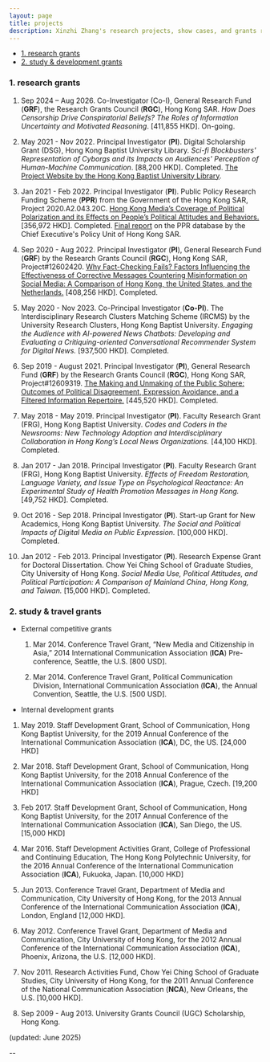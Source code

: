 ```yaml
---
layout: page
title: projects
description: Xinzhi Zhang's research projects, show cases, and grants record
---
```



<ul>
    <li><a href="#researchprojs">1. research grants</a></li>
    <li><a href="#othergrants">2. study & development grants</a></li>
</ul>

### <a name="researchprojs"></a>1. research grants 

 1. Sep 2024 – Aug 2026. Co-Investigator (Co-I), General Research Fund (**GRF**), the Research Grants Council (**RGC**), Hong Kong SAR. *How Does Censorship Drive Conspiratorial Beliefs? The Roles of Information Uncertainty and Motivated Reasoning*. [411,855 HKD]. On-going.

 2. May 2021 - Nov 2022. Principal Investigator (**PI**). Digital Scholarship Grant (DSG), Hong Kong Baptist University Library. *Sci-fi Blockbusters' Representation of Cyborgs and its Impacts on Audiences' Perception of Human-Machine Communication*. [88,200 HKD]. Completed. [The Project Website by the Hong Kong Baptist University Library](https://digital.lib.hkbu.edu.hk/cyborg/). 

 2. Jan 2021 - Feb 2022. Principal Investigator (**PI**). Public Policy Research Funding Scheme (**PPR**) from the Government of the Hong Kong SAR, Project 2020.A2.043.20C. [Hong Kong Media’s Coverage of Political Polarization and its Effects on People’s Political Attitudes and Behaviors.](https://www.cepu.gov.hk/en/PRFS/ppr-reports.html) [356,972 HKD]. Completed. [Final report](https://www.cepu.gov.hk/doc/en/research_report(PDF)/2020.A2.043.20C_Final%20Report_Dr%20Zhang.pdf) on the PPR database by the Chief Executive's Policy Unit of Hong Kong SAR.

 3. Sep 2020 - Aug 2022. Principal Investigator (**PI**), General Research Fund (**GRF**) by the Research Grants Council (**RGC**), Hong Kong SAR, Project#12602420. [Why Fact-Checking Fails? Factors Influencing the Effectiveness of Corrective Messages Countering Misinformation on Social Media: A Comparison of Hong Kong, the United States, and the Netherlands.](https://cerg1.ugc.edu.hk/cergprod/scrrm00542.jsp?proj_id=12602420&old_proj_id=null&proj_title=&isname=Zhang&ioname=Xinzhi&institution=&subject=&pages=1&year=&theSubmit=12602420) [408,256 HKD]. Completed. 

 3. May 2020 - Nov 2023. Co-Principal Investigator (**Co-PI**). The Interdisciplinary Research Clusters Matching Scheme (IRCMS) by the University Research Clusters, Hong Kong Baptist University. *Engaging the Audience with AI-powered News Chatbots: Developing and Evaluating a Critiquing-oriented Conversational Recommender System for Digital News.* [937,500 HKD]. Completed.
  
 4. Sep 2019 - August 2021. Principal Investigator (**PI**), General Research Fund (**GRF**) by the Research Grants Council (**RGC**), Hong Kong SAR, Project#12609319. [The Making and Unmaking of the Public Sphere: Outcomes of Political Disagreement, Expression Avoidance, and a Filtered Information Repertoire.](https://cerg1.ugc.edu.hk/cergprod/scrrm00542.jsp?proj_id=12609319&old_proj_id=null&proj_title=&isname=Zhang&ioname=Xinzhi&institution=&subject=&pages=1&year=&theSubmit=12609319) [445,520 HKD]. Completed. 

 5. May 2018 - May 2019. Principal Investigator (**PI**). Faculty Research Grant (FRG), Hong Kong Baptist University. *Codes and Coders in the Newsrooms: New Technology Adoption and Interdisciplinary Collaboration in Hong Kong’s Local News Organizations.* [44,100 HKD]. Completed. 

 6. Jan 2017 - Jan 2018. Principal Investigator (**PI**). Faculty Research Grant (FRG), Hong Kong Baptist University. *Effects of Freedom Restoration, Language Variety, and Issue Type on Psychological Reactance: An Experimental Study of Health Promotion Messages in Hong Kong.* [49,752 HKD]. Completed. 

 7. Oct 2016 - Sep 2018. Principal Investigator (**PI**). Start-up Grant for New Academics, Hong Kong Baptist University. *The Social and Political Impacts of Digital Media on Public Expression.* [100,000 HKD]. Completed.

 8. Jan 2012 - Feb 2013. Principal Investigator (**PI**). Research Expense Grant for Doctoral Dissertation. Chow Yei Ching School of Graduate Studies, City University of Hong Kong. *Social Media Use, Political Attitudes, and Political Participation: A Comparison of Mainland China, Hong Kong, and Taiwan.* [15,000 HKD]. Completed.


### <a name="othergrants"></a>2. study & travel grants

- External competitive grants

  1. Mar 2014. Conference Travel Grant, “New Media and Citizenship in Asia,” 2014 International Communication Association (**ICA**) Pre-conference, Seattle, the U.S. [800 USD].

  2. Mar 2014. Conference Travel Grant, Political Communication Division, International Communication Association (**ICA**), the Annual Convention, Seattle, the U.S. [500 USD].

- Internal development grants 

 1. May 2019. Staff Development Grant, School of Communication, Hong Kong Baptist University, for the 2019 Annual Conference of the International Communication Association (**ICA**), DC, the US. [24,000 HKD]

 2. Mar 2018. Staff Development Grant, School of Communication, Hong Kong Baptist University, for the 2018 Annual Conference of the International Communication Association (**ICA**), Prague, Czech. [19,200 HKD]

 3. Feb 2017. Staff Development Grant, School of Communication, Hong Kong Baptist University, for the 2017 Annual Conference of the International Communication Association (**ICA**), San Diego, the US. [15,000 HKD]

 4. Mar 2016. Staff Development Activities Grant, College of Professional and Continuing Education, The Hong Kong Polytechnic University, for the 2016 Annual Conference of the International Communication Association (**ICA**), Fukuoka, Japan. [10,000 HKD]

 5. Jun 2013. Conference Travel Grant, Department of Media and Communication, City University of Hong Kong, for the 2013 Annual Conference of the International Communication Association (**ICA**), London, England [12,000 HKD].

 6. May 2012. Conference Travel Grant, Department of Media and Communication, City University of Hong Kong, for the 2012 Annual Conference of the International Communication Association (**ICA**), Phoenix, Arizona, the U.S. [12,000 HKD].

 7. Nov 2011. Research Activities Fund, Chow Yei Ching School of Graduate Studies, City University of Hong Kong, for the 2011 Annual Conference of the National Communication Association (**NCA**), New Orleans, the U.S. [10,000 HKD].

 8. Sep 2009 - Aug 2013. University Grants Council (UGC) Scholarship, Hong Kong.


(updated: June 2025) 


--
